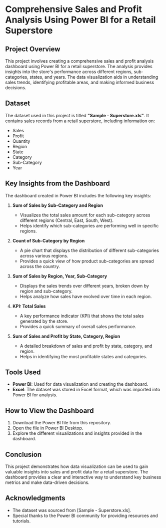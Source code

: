 # Comprehensive Sales and Profit Analysis Using Power BI for a Retail Superstore

## Project Overview
This project involves creating a comprehensive sales and profit analysis dashboard using Power BI for a retail superstore. The analysis provides insights into the store's performance across different regions, sub-categories, states, and years. The data visualization aids in understanding sales trends, identifying profitable areas, and making informed business decisions.

## Dataset
The dataset used in this project is titled **"Sample - Superstore.xls"**. It contains sales records from a retail superstore, including information on:
- Sales
- Profit
- Quantity
- Region
- State
- Category
- Sub-Category
- Year

## Key Insights from the Dashboard
The dashboard created in Power BI includes the following key insights:

1. **Sum of Sales by Sub-Category and Region**
   - Visualizes the total sales amount for each sub-category across different regions (Central, East, South, West).
   - Helps identify which sub-categories are performing well in specific regions.

2. **Count of Sub-Category by Region**
   - A pie chart that displays the distribution of different sub-categories across various regions.
   - Provides a quick view of how product sub-categories are spread across the country.

3. **Sum of Sales by Region, Year, Sub-Category**
   - Displays the sales trends over different years, broken down by region and sub-category.
   - Helps analyze how sales have evolved over time in each region.

4. **KPI: Total Sales**
   - A key performance indicator (KPI) that shows the total sales generated by the store.
   - Provides a quick summary of overall sales performance.

5. **Sum of Sales and Profit by State, Category, Region**
   - A detailed breakdown of sales and profit by state, category, and region.
   - Helps in identifying the most profitable states and categories.

## Tools Used
- **Power BI**: Used for data visualization and creating the dashboard.
- **Excel**: The dataset was stored in Excel format, which was imported into Power BI for analysis.

## How to View the Dashboard
1. Download the Power BI file from this repository.
2. Open the file in Power BI Desktop.
3. Explore the different visualizations and insights provided in the dashboard.

## Conclusion
This project demonstrates how data visualization can be used to gain valuable insights into sales and profit data for a retail superstore. The dashboard provides a clear and interactive way to understand key business metrics and make data-driven decisions.

## Acknowledgments
- The dataset was sourced from [Sample - Superstore.xls].
- Special thanks to the Power BI community for providing resources and tutorials.

